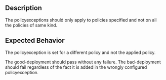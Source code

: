 ## Description

The policyexceptions should only apply to policies specified and not on all the policies of same kind.

## Expected Behavior

The policyexception is set for a different policy and not the applied policy.

The good-deployment should pass without any failure.
The bad-deployment should fail regardless of the fact it is added in the wrongly configured policyexception.